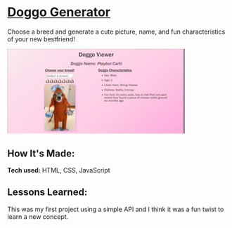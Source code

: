 # [Doggo Generator](https://alexisintech.github.io/dog-generator/)
Choose a breed and generate a cute picture, name, and fun characteristics of your new bestfriend!

<div>
  <a href="https://alexisintech.github.io/dog-generator/" target=_blank>
    <img src="doggo.gif" width="80%" />
  </a>
</div>

## How It's Made:

**Tech used:** HTML, CSS, JavaScript

## Lessons Learned:

This was my first project using a simple API and I think it was a fun twist to learn a new concept.
